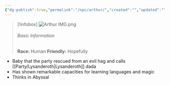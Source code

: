 ```yaml
---
{"dg-publish":true,"permalink":"/npc/arthur/","created":"","updated":""}
---
```




> [!infobox]
> ![Arthur IMG.png](/img/user/z_Assets/Arthur%20IMG.png)
> ###### Basic Information
> **Race:** Human
> **Friendly:** Hopefully

- Baby that the party rescued from an evil hag and calls [[Party/Lysanderoth\|Lysanderoth]] dada
- Has shown remarkable capacities for learning languages and magic 
- Thinks in Abyssal